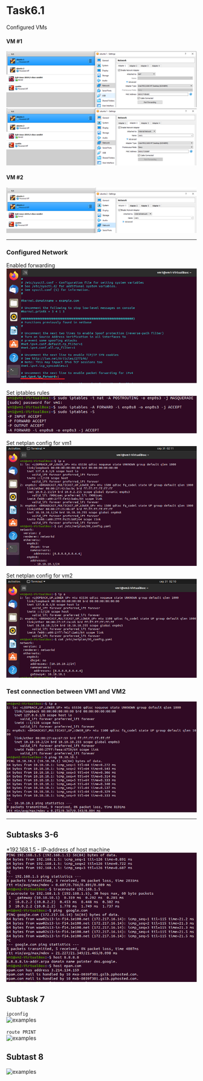 # Task6.1
Configured VMs
#### VM #1
![vm1_1](res/vm1_1.png)  
![vm1_2](res/vm1_2.png)  
#### VM #2
![vm2_1](res/vm2_1.png)  

___
### Configured Network
Enabled forwarding  
![vm1](res/pic2.png)  

Set iptables rules  
![vm1](res/pic3.png)  

Set netplan config for vm1  
![vm1](res/vm1_3.png)  

Set netplan config for vm2  
![vm1](res/vm2_2.png)  

### Test connection between VM1 and VM2  
![vm1](res/pic1.png)  

___
## Subtasks 3-6  
*192.168.1.5 - IP-address of host machine  
![examples](res/3-6.png)  
## Subtask 7  
```ipconfig```   
![examples](res/7_1.png)  

```route PRINT```  
![examples](res/7_2.png)  
## Subtast 8
![examples](res/8.png)  
